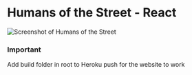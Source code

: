 # Humans of the Street - React

![Screenshot of Humans of the Street](https://res.cloudinary.com/ngasco/image/upload/v1641756137/humans_react_ghyjpp.png)

### Important
Add build folder in root to Heroku push for the website to work
